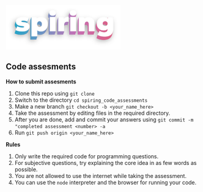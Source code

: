 <img src="./logo.png" alt="spiring logo" style="width:300px;"/>

## Code assesments

**How to submit assesments**

1. Clone this repo using `git clone`
2. Switch to the directory `cd spiring_code_assessments`
3. Make a new branch `git checkout -b <your_name_here>`
4. Take the assessment by editing files in the required directory.
5. After you are done, add and commit your answers using `git commit -m "completed assessment <number> -a`
6. Run `git push origin <your_name_here>`

**Rules**

1. Only write the required code for programming questions.
2. For subjective questions, try explaining the core idea in as few words as possible.
3. You are not allowed to use the internet while taking the assessment.
4. You can use the `node` interpreter and the browser for running your code.

